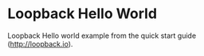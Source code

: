 # Loopback Hello World

Loopback Hello world example from the quick start guide (http://loopback.io).

